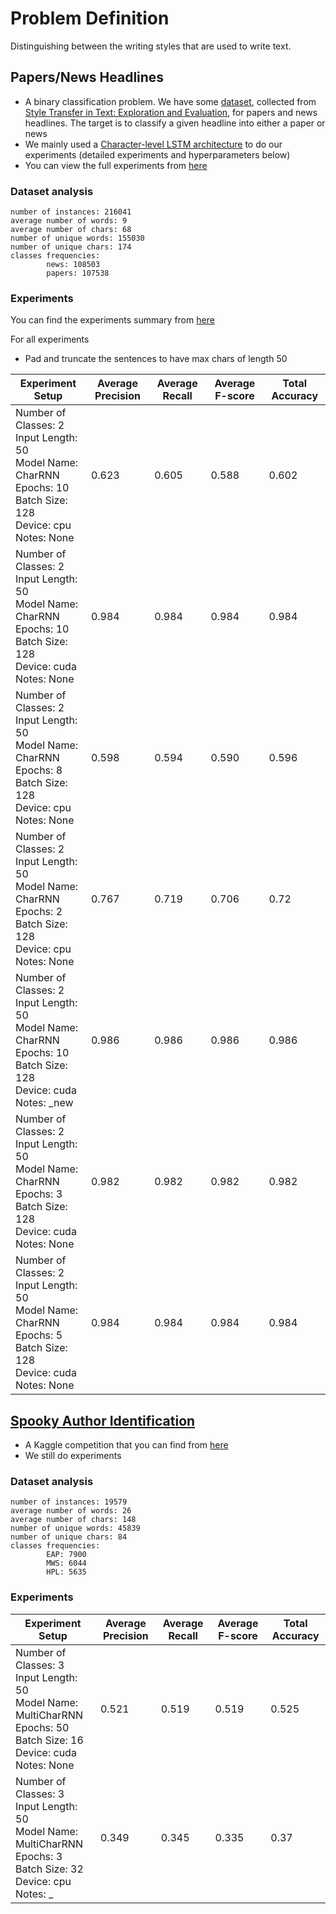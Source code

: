 # Problem Definition
Distinguishing between the writing styles that are used to write text.


## Papers/News Headlines

- A binary classification problem. We have some [dataset](https://github.com/AhmedHani/nlpeus/tree/master/projects/style_recognition/datasets/paper-news), collected from [Style Transfer in Text: Exploration and Evaluation](https://arxiv.org/pdf/1711.06861.pdf), for papers and news headlines. The target is to classify a given headline into either a paper or news
- We mainly used a [Character-level LSTM architecture](https://github.com/AhmedHani/nlpeus/blob/master/models/torch_charnn.py) to do our experiments (detailed experiments and hyperparameters below)
- You can view the full experiments from [here](https://github.com/AhmedHani/nlpeus/tree/master/projects/style_recognition/shared/experiments/papers_news)


### Dataset analysis
```
number of instances: 216041
average number of words: 9
average number of chars: 68
number of unique words: 155030
number of unique chars: 174
classes frequencies: 
		news: 108503
		papers: 107538
```


### Experiments

You can find the experiments summary from [here](https://github.com/AhmedHani/nlpeus/blob/master/projects/style_recognition/shared/experiments/papers_news/experiments.xlsx)

For all experiments
- Pad and truncate the sentences to have max chars of length 50

| Experiment Setup | Average Precision | Average Recall | Average F-score | Total Accuracy
| ------------- | ------------- | ------------- | ------------- | ------------- |
| Number of Classes: 2<br>Input Length: 50<br>Model Name: CharRNN<br>Epochs: 10<br>Batch Size: 128<br>Device: cpu<br>Notes: None | 0.623 | 0.605 | 0.588 | 0.602 |
| Number of Classes: 2<br>Input Length: 50<br>Model Name: CharRNN<br>Epochs: 10<br>Batch Size: 128<br>Device: cuda<br>Notes: None | 0.984 | 0.984 | 0.984 | 0.984 |
| Number of Classes: 2<br>Input Length: 50<br>Model Name: CharRNN<br>Epochs: 8<br>Batch Size: 128<br>Device: cpu<br>Notes: None | 0.598 | 0.594 | 0.590 | 0.596 |
| Number of Classes: 2<br>Input Length: 50<br>Model Name: CharRNN<br>Epochs: 2<br>Batch Size: 128<br>Device: cpu<br>Notes: None | 0.767 | 0.719 | 0.706 | 0.72 |
| Number of Classes: 2<br>Input Length: 50<br>Model Name: CharRNN<br>Epochs: 10<br>Batch Size: 128<br>Device: cuda<br>Notes: _new | 0.986 | 0.986 | 0.986 | 0.986 |
| Number of Classes: 2<br>Input Length: 50<br>Model Name: CharRNN<br>Epochs: 3<br>Batch Size: 128<br>Device: cuda<br>Notes: None | 0.982 | 0.982 | 0.982 | 0.982 |
| Number of Classes: 2<br>Input Length: 50<br>Model Name: CharRNN<br>Epochs: 5<br>Batch Size: 128<br>Device: cuda<br>Notes: None | 0.984 | 0.984 | 0.984 | 0.984 |


## [Spooky Author Identification](https://www.kaggle.com/c/spooky-author-identification/data)

- A Kaggle competition that you can find from [here](https://www.kaggle.com/c/spooky-author-identification) 
- We still do experiments

### Dataset analysis

```
number of instances: 19579
average number of words: 26
average number of chars: 148
number of unique words: 45839
number of unique chars: 84
classes frequencies: 
		EAP: 7900
		MWS: 6044
		HPL: 5635
```


### Experiments

| Experiment Setup | Average Precision | Average Recall | Average F-score | Total Accuracy
| ------------- | ------------- | ------------- | ------------- | ------------- |
| Number of Classes: 3<br>Input Length: 50<br>Model Name: MultiCharRNN<br>Epochs: 50<br>Batch Size: 16<br>Device: cuda<br>Notes: None | 0.521 | 0.519 | 0.519 | 0.525 |
| Number of Classes: 3<br>Input Length: 50<br>Model Name: MultiCharRNN<br>Epochs: 3<br>Batch Size: 32<br>Device: cpu<br>Notes: _ | 0.349 | 0.345 | 0.335 | 0.37 |

